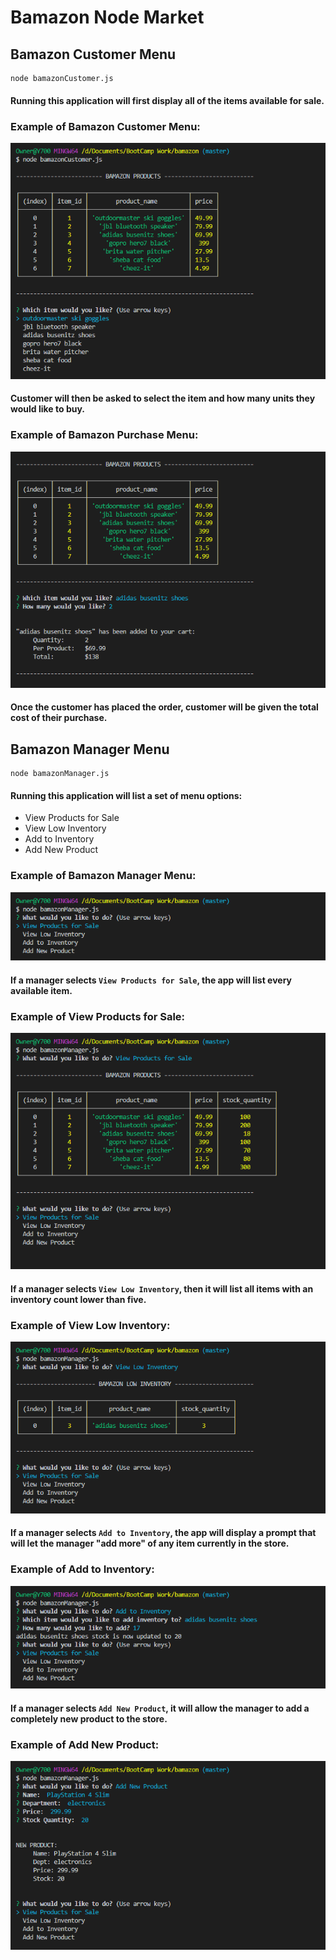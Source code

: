 # Bamazon Node Market

## Bamazon Customer Menu

```
node bamazonCustomer.js
```

#### Running this application will first display all of the items available for sale.

### Example of Bamazon Customer Menu:

<img src="images/customer.png" alt="Customer Menu">

#### Customer will then be asked to select the item and how many units they would like to buy.

### Example of Bamazon Purchase Menu:

<img src="images/purchase.png" alt="Purchase Menu">

#### Once the customer has placed the order, customer will be given the total cost of their purchase.

## Bamazon Manager Menu

```
node bamazonManager.js
```

#### Running this application will list a set of menu options:

- View Products for Sale
- View Low Inventory
- Add to Inventory
- Add New Product

### Example of Bamazon Manager Menu:

<img src="images/manager.png" alt="Manager Menu">

#### If a manager selects `View Products for Sale`, the app will list every available item.

### Example of View Products for Sale:

<img src="images/forsale.png" alt="View Products for Sale">

#### If a manager selects `View Low Inventory`, then it will list all items with an inventory count lower than five.

### Example of View Low Inventory:

<img src="images/lowinv.png" alt="View Low Inventory">

#### If a manager selects `Add to Inventory`, the app will display a prompt that will let the manager "add more" of any item currently in the store.

### Example of Add to Inventory:

<img src="images/addinv.png" alt="Add to Inventory">

#### If a manager selects `Add New Product`, it will allow the manager to add a completely new product to the store.

### Example of Add New Product:

<img src="images/newitem.png" alt="Add New Product">
